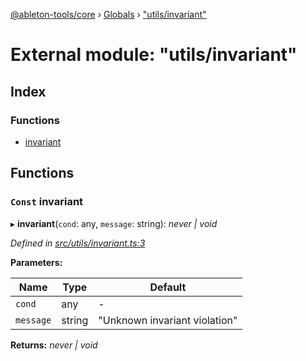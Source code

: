 [@ableton-tools/core](../README.md) › [Globals](../globals.md) › ["utils/invariant"](_utils_invariant_.md)

# External module: "utils/invariant"

## Index

### Functions

* [invariant](_utils_invariant_.md#const-invariant)

## Functions

### `Const` invariant

▸ **invariant**(`cond`: any, `message`: string): *never | void*

*Defined in [src/utils/invariant.ts:3](https://github.com/janbiasi/ableton-tools/blob/d96cf3a/packages/core/src/utils/invariant.ts#L3)*

**Parameters:**

Name | Type | Default |
------ | ------ | ------ |
`cond` | any | - |
`message` | string | "Unknown invariant violation" |

**Returns:** *never | void*
